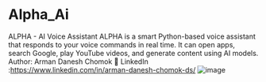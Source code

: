 # Alpha_Ai
ALPHA - AI Voice Assistant  ALPHA is a smart Python-based voice assistant that responds to your voice commands in real time. It can open apps, search Google, play YouTube videos, and generate content using AI models. Author: Arman Danesh Chomok 🔗 LinkedIn :https://www.linkedin.com/in/arman-danesh-chomok-ds/ 
![image](https://github.com/user-attachments/assets/5b44e370-0330-4829-8a80-02eea72104a8)

